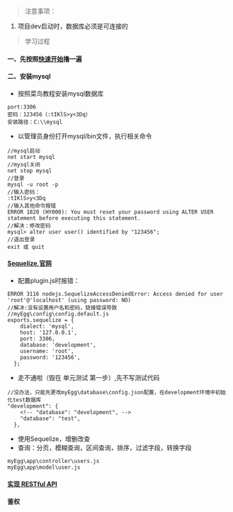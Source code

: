>注意事项：
1. 项目dev启动时，数据库必须是可连接的

>学习过程
#### 一、先按照[快速开始](https://eggjs.org/zh-cn/intro/quickstart.html)撸一遍
#### 二、安装mysql
- 按照菜鸟教程安装mysql数据库
```
port:3306
密码：123456（:tIKlS>y<3Dq）
安装路径：C:\\mysql 
```
- 以管理员身份打开mysql/bin文件，执行相关命令 
```
//mysql启动
net start mysql
//mysql关闭
net stop mysql
//登录
mysql -u root -p
//输入密码：
:tIKlS>y<3Dq
//输入其他命令报错
ERROR 1820 (HY000): You must reset your password using ALTER USER statement before executing this statement.
//解决：修改密码
mysql> alter user user() identified by "123456";  
//退出登录
exit 或 quit 

```
#### [Sequelize](https://eggjs.org/zh-cn/tutorials/sequelize.html),[官网](https://sequelize.readthedocs.io/en/latest/)
- 配置plugin.js时报错：
```
ERROR 3116 nodejs.SequelizeAccessDeniedError: Access denied for user 'root'@'localhost' (using password: NO)
//解决:没有设置用户名和密码，链接错误导致
//myEgg\config\config.default.js
exports.sequelize = {
    dialect: 'mysql',
    host: '127.0.0.1',
    port: 3306,
    database: 'development',
    username: 'root',
    password: '123456',
  };
```
- 走不通啦（毁在 单元测试 第一步）,先不写测试代码
```
//没办法，只能先更改myEgg\database\config.json配置，在development环境中初始化test数据库
"development": {
    <!-- "database": "development", -->
    "database": "test",
  },
```
- 使用Sequelize，增删改查
- 查询：分页，模糊查询，区间查询，排序，过滤字段，转换字段
```
myEgg\app\controller\users.js
myEgg\app\model\user.js
```
#### [实现 RESTful API](https://eggjs.org/zh-cn/tutorials/restful.html)
#### 鉴权

